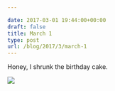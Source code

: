```yaml
---

date: 2017-03-01 19:44:00+00:00
draft: false
title: March 1
type: post
url: /blog/2017/3/march-1
---
```


Honey, I shrunk the birthday cake.


  
![](/images/2017-03-01-20173march-1/image-asset.jpeg)

